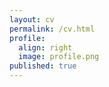 ```yaml
---
layout: cv
permalink: /cv.html
profile:
  align: right
  image: profile.png
published: true
---
```

